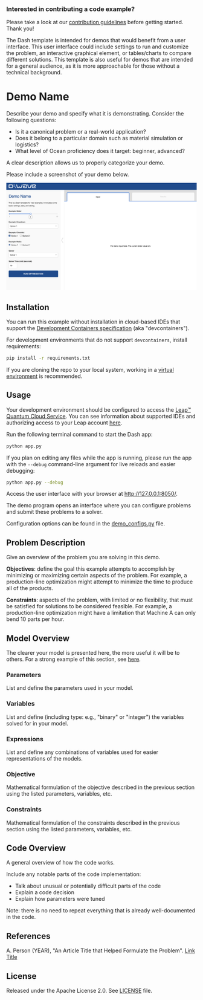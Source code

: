 ### Interested in contributing a code example?

Please take a look at our [contribution guidelines](CONTRIBUTING.md) before
getting started. Thank you!

The Dash template is intended for demos that would benefit from a user interface. This user interface could include settings to run and customize the problem, an interactive graphical element, or tables/charts to compare different solutions. This template is also useful for demos that are intended for a general audience, as it is more approachable for those without a technical background.

<!-- Before submitting your code, please delete everything above and including this line. -->

# Demo Name

Describe your demo and specify what it is demonstrating. Consider the
following questions:

* Is it a canonical problem or a real-world application?
* Does it belong to a particular domain such as material simulation or logistics?
* What level of Ocean proficiency does it target: beginner, advanced?

A clear description allows us to properly categorize your demo.

Please include a screenshot of your demo below.

![Demo Example](static/demo.png)

## Installation
You can run this example without installation in cloud-based IDEs that support the [Development Containers specification](https://containers.dev/supporting) (aka "devcontainers").

For development environments that do not support `devcontainers`, install requirements:

```bash
pip install -r requirements.txt
```

If you are cloning the repo to your local system, working in a [virtual environment](https://docs.python.org/3/library/venv.html) is recommended.

## Usage
Your development environment should be configured to access the [Leap&trade; Quantum Cloud Service](https://docs.ocean.dwavesys.com/en/stable/overview/sapi.html). You can see information about supported IDEs and authorizing access to your Leap account [here](https://docs.dwavesys.com/docs/latest/doc_leap_dev_env.html).

Run the following terminal command to start the Dash app:

```bash
python app.py
```

If you plan on editing any files while the app is running, please run the app with the `--debug` command-line argument for live reloads and easier debugging:

```bash
python app.py --debug
```

Access the user interface with your browser at http://127.0.0.1:8050/.

The demo program opens an interface where you can configure problems and submit these problems to a solver.

Configuration options can be found in the [demo_configs.py](demo_configs.py) file.

## Problem Description
Give an overview of the problem you are solving in this demo.

**Objectives**: define the goal this example attempts to accomplish by minimizing or maximizing certain aspects of the problem. For example, a production-line optimization might attempt to minimize the time to produce all of the products.

**Constraints**: aspects of the problem, with limited or no flexibility, that must be satisfied for solutions to be considered feasible. For example, a production-line optimization might have a limitation that Machine A can only bend 10 parts per hour.

## Model Overview
The clearer your model is presented here, the more useful it will be to others. For a strong example of this section, see [here](https://github.com/dwave-examples/3d-bin-packing#model-overview).

### Parameters
List and define the parameters used in your model.

### Variables
List and define (including type: e.g., "binary" or "integer") the variables solved for in your model.

### Expressions
List and define any combinations of variables used for easier representations of the models.

### Objective
Mathematical formulation of the objective described in the previous section using the listed parameters, variables, etc.

### Constraints
Mathematical formulation of the constraints described in the previous section using the listed parameters, variables, etc.

## Code Overview

A general overview of how the code works.

Include any notable parts of the code implementation:

* Talk about unusual or potentially difficult parts of the code
* Explain a code decision
* Explain how parameters were tuned

Note: there is no need to repeat everything that is already well-documented in
the code.

## References

A. Person (YEAR), "An Article Title that Helped Formulate the Problem". [Link Title](https://example.com/)

## License

Released under the Apache License 2.0. See [LICENSE](LICENSE) file.
